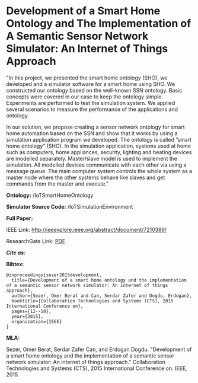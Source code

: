# Development of a Smart Home Ontology and The Implementation of A Semantic Sensor Network Simulator: An Internet of Things Approach

"In this project, we presented the smart home ontology (SHO), we developed and a simulator software for a smart home using
SHO. We constructed our ontology based on the well-known SSN ontology. Basic concepts were covered in our case to keep
the ontology simple. Experiments are performed to test the simulation system. We applied several scenarios to measure
the performance of the applications and ontology.

In our solution, we propose creating a sensor network ontology for smart home automation based on the SSN and
show that it works by using a simulation application program we developed. The ontology is called ”smart home ontology”
(SHO). In the simulation application, systems used at home such as computers, home appliances, security, lighting and
heating devices are modelled separately. Master/slave model is used to implement the simulation. All modelled devices
communicate with each other via using a message queue. The main computer system controls the whole system as a master node where the other systems behave like slaves and
get commands from the master and execute."

**Ontology:** /IoTSmartHomeOntology

**Simulator Source Code:** /IoTSimulationEnvironment

**Full Paper:**

IEEE Link: http://ieeexplore.ieee.org/abstract/document/7210389/ 

ResearchGate Link: [PDF](https://www.researchgate.net/profile/Erdogan_Dogdu/publication/308850426_Development_of_a_smart_home_ontology_and_the_implementation_of_a_semantic_sensor_network_simulator_An_Internet_of_Things_approach/links/58014e0f08ae23fd1b620369.pdf)

_**Cite as:**_

**Bibtex:**

```
@inproceedings{sezer2015development,
  title={Development of a smart home ontology and the implementation of a semantic sensor network simulator: An internet of things approach},
  author={Sezer, Omer Berat and Can, Serdar Zafer and Dogdu, Erdogan},
  booktitle={Collaboration Technologies and Systems (CTS), 2015 International Conference on},
  pages={12--18},
  year={2015},
  organization={IEEE}
}
```
**MLA:**

Sezer, Omer Berat, Serdar Zafer Can, and Erdogan Dogdu. "Development of a smart home ontology and the implementation of a semantic sensor network simulator: An internet of things approach." Collaboration Technologies and Systems (CTS), 2015 International Conference on. IEEE, 2015.
